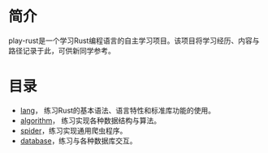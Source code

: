 # 简介
play-rust是一个学习Rust编程语言的自主学习项目。该项目将学习经历、内容与路径记录于此，可供新同学参考。

# 目录
- [lang](lang)， 练习Rust的基本语法、语言特性和标准库功能的使用。
- [algorithm](algorithm)， 练习实现各种数据结构与算法。
- [spider](spider)，练习实现通用爬虫程序。
- [database](database)，练习与各种数据库交互。